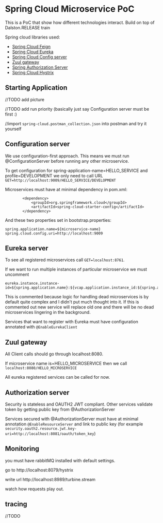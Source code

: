 # Spring Cloud Microservice PoC


This is a PoC that show how different technologies interact. Build on top of Dalston.RELEASE train

Spring cloud libraries used:
 - [Spring Cloud Feign](http://projects.spring.io/spring-cloud/spring-cloud.html#spring-cloud-feign) 
 - [Spring Cloud Eureka](http://projects.spring.io/spring-cloud/spring-cloud.html#spring-cloud-eureka-server)
 - [Spring Cloud Config server](https://cloud.spring.io/spring-cloud-config/spring-cloud-config.html)
 - [Zuul gateway](https://github.com/Netflix/zuul/wiki/Getting-Started)
 - [Spring Authorization Server](http://docs.spring.io/spring-boot/docs/2.0.0.BUILD-SNAPSHOT/reference/htmlsingle/#boot-features-security-oauth2-authorization-server)
 - [Spring Cloud Hystrix](https://github.com/Netflix/Hystrix/wiki)

## Starting Application

//TODO add picture

//TODO add run priority (basically just say Configuration server must be first :)
 
//import `spring-cloud.postman_collection.json` into postman and try it yourself 

## Configuration server

We use configuration-first approach. This means we must run @ConfigurationServer before running any other microservice. 

To get configuration for spring-application-name=HELLO_SERVICE and profile=DEVELOPMENT we only need to call URL `GET=http://localhost:9009/HELLO_SERVICE/DEVELOPMENT`

Microservices must have at minimal dependency in pom.xml:
```
        <dependency>
            <groupId>org.springframework.cloud</groupId>
            <artifactId>spring-cloud-starter-config</artifactId>
        </dependency>
```
And these two properties set in bootstrap.properties:
```
spring.application.name=${microservice-name}
spring.cloud.config.uri=http://localhost:9009
```


## Eureka server

To see all registered microservices call `GET=localhost:8761`. 

If we want to run multiple instances of particular microservice we must uncomment 
```
eureka.instance.instance-id=${spring.application.name}:${vcap.application.instance_id:${spring.application.instance_id:${random.value}}}
```

This is commented because logic for handling dead microservices is by default quite complex and I didn't put much thought into it.
If this is commented out new service will replace old one and there will be no dead microservices lingering in the background. 

Services that want to register with Eureka must have configuration annotated with `@EnableEurekaClient`

## Zuul gateway

All Client calls should go through localhost:8080.

If microservice name is=HELLO_MICROSERVICE then we call `localhost:8080/HELLO_MICROSERVICE `


All eureka registered services can be called for now.

## Authorization server

Security is stateless and OAUTH2 JWT compliant. Other services validate token by getting public key from @AuthorizationServer

Services secured with @AuthorizationServer must have at minimal annotation `@EnableResourceServer` and link to public key (for example `security.oauth2.resource.jwt.key-uri=http://localhost:8081/oauth/token_key`)
 
## Monitoring 

you must have rabbitMQ installed with default settings.

go to http://localhost:8079/hystrix

write url http://localhost:8989/turbine.stream

watch how requests play out.

## tracing

//TODO

